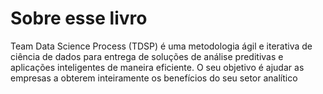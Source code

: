 # Sobre esse livro

Team Data Science Process (TDSP) é uma metodologia ágil e iterativa de ciência de dados para entrega de soluções de análise preditivas e 
aplicações inteligentes de maneira eficiente. O seu objetivo é ajudar as empresas a obterem inteiramente 
os benefícios do seu setor analítico